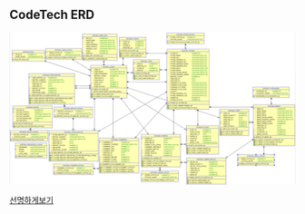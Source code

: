 ## CodeTech ERD

![erd](../readmeImg/erd/ERD.png)

[선명하게보기](https://github.com/develop-now/codetech/blob/master/readmeImg/erd/ERD.png)
